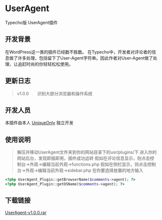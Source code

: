 UserAgent
=========

Typecho版 UserAgent插件

开发背景
----

在WordPress这一类的插件已经数不胜数。
在Typecho中，开发者对评论者的信息做了许多处理，包括留下了User-Agent字符串。因此作者对User-Agent做了处理，让追赶时尚的你轻轻松松使用。


<!--more-->


更新日志
----

> v1.0.0&emsp;&emsp;识别大部分浏览器和操作系统

开发人员
----

本插件由本人 [UniqueOnly][1] 独立开发

使用说明
----

> 解压并移动UserAgent文件夹到你的网站目录下的usr/plugins/下
> 进入你的网站后台，发现即插即用，插件成功运转
> 假如在评论信息显示，则点击控制台->外观->编辑当前外观->functions.php
> 假如在侧栏显示，则点击控制台->外观->编辑当前外观->sidebar.php
> 在你要选择放置的地方输入

```php 
<?php UserAgent_Plugin::getBrowserName($comments->agent); ?>
<?php UserAgent_Plugin::getOSName($comments->agent); ?>
```

下载链接
----

[UserAgent-v1.0.0.rar][2]


  [1]: http://blog.uniqueonly.ml
  [2]: http://uniqueml.qiniudn.com/2014/08/3139837844.rar
